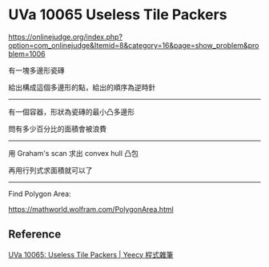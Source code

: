 # UVa 10065 Useless Tile Packers

https://onlinejudge.org/index.php?option=com_onlinejudge&Itemid=8&category=16&page=show_problem&problem=1006

有一塊多邊形瓷磚

給出構成這個多邊形的點，給出的順序為逆時針

---

有一個容器，形狀為瓷磚的最小凸多邊形

問有多少百分比的面積會被浪費 

---

用 Graham's scan 求出 convex hull 凸包

再用行列式求面積就可以了

---

Find Polygon Area:

https://mathworld.wolfram.com/PolygonArea.html

## Reference

[UVa 10065: Useless Tile Packers | Yeecy 程式雜筆](https://adnrs.github.io/UVa/23252.html)
